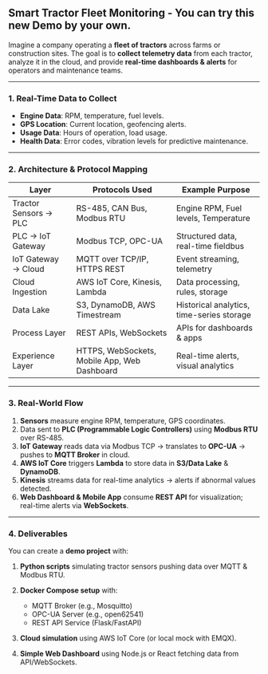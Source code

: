 ## Smart Tractor Fleet Monitoring - You can try this new Demo by your own. 

Imagine a company operating a **fleet of tractors** across farms or construction sites.
The goal is to **collect telemetry data** from each tractor, analyze it in the cloud, and provide **real-time dashboards & alerts** for operators and maintenance teams.

---

### **1. Real-Time Data to Collect**

* **Engine Data**: RPM, temperature, fuel levels.
* **GPS Location**: Current location, geofencing alerts.
* **Usage Data**: Hours of operation, load usage.
* **Health Data**: Error codes, vibration levels for predictive maintenance.

---

### **2. Architecture & Protocol Mapping**

| Layer                 | Protocols Used                               | Example Purpose                           |
| --------------------- | -------------------------------------------- | ----------------------------------------- |
| Tractor Sensors → PLC | RS-485, CAN Bus, Modbus RTU                  | Engine RPM, Fuel levels, Temperature      |
| PLC → IoT Gateway     | Modbus TCP, OPC-UA                           | Structured data, real-time fieldbus       |
| IoT Gateway → Cloud   | MQTT over TCP/IP, HTTPS REST                 | Event streaming, telemetry                |
| Cloud Ingestion       | AWS IoT Core, Kinesis, Lambda                | Data processing, rules, storage           |
| Data Lake             | S3, DynamoDB, AWS Timestream                 | Historical analytics, time-series storage |
| Process Layer         | REST APIs, WebSockets                        | APIs for dashboards & apps                |
| Experience Layer      | HTTPS, WebSockets, Mobile App, Web Dashboard | Real-time alerts, visual analytics        |

---

### **3. Real-World Flow**

1. **Sensors** measure engine RPM, temperature, GPS coordinates.
2. Data sent to **PLC (Programmable Logic Controllers)** using **Modbus RTU** over RS-485.
3. **IoT Gateway** reads data via Modbus TCP → translates to **OPC-UA** → pushes to **MQTT Broker** in cloud.
4. **AWS IoT Core** triggers **Lambda** to store data in **S3/Data Lake** & **DynamoDB**.
5. **Kinesis** streams data for real-time analytics → alerts if abnormal values detected.
6. **Web Dashboard & Mobile App** consume **REST API** for visualization; real-time alerts via **WebSockets**.

---

### **4. Deliverables**

You can create a **demo project** with:

1. **Python scripts** simulating tractor sensors pushing data over MQTT & Modbus RTU.
2. **Docker Compose setup** with:

   * MQTT Broker (e.g., Mosquitto)
   * OPC-UA Server (e.g., open62541)
   * REST API Service (Flask/FastAPI)
3. **Cloud simulation** using AWS IoT Core (or local mock with EMQX).
4. **Simple Web Dashboard** using Node.js or React fetching data from API/WebSockets.


